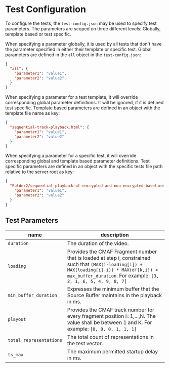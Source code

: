 # Test Configuration

To configure the tests, the `test-config.json` may be used to specify test parameters. The parameters are scoped on three different levels: Globally, template based or test specific.

When specifying a parameter globally, it is used by all tests that don't have the parameter specified in either their template or specific test. Global parameters are defined in the `all` object in the `test-config.json`:

```json
{
  "all": {
    "parameter1": "value1",
    "parameter2": "value2"
  }
}
```

When specifying a parameter for a test template, it will override corresponding global parameter definitions. It will be ignored, if it is defined test specific. Template based parameters are defined in an object with the template file name as key:

```json
{
  "sequential-track-playback.html": {
    "parameter1": "value1",
    "parameter2": "value2"
  }
}
```

When specifying a parameter for a specific test, it will override corresponding global and template based parameter definitions. Test specific parameters are defined in an object with the specific tests file path relative to the server root as key:

```json
{
  "Folder2/sequential-playback-of-encrypted-and-non-encrypted-baseline-content-manual__ToS_MultiRate_fragmented__ToS_HEAACv2_fragmented.html": {
    "parameter1": "value1",
    "parameter2": "value2"
  }
}
```

## Test Parameters

| name                    | description                                                                                                                                                                                                  |
| ----------------------- | ------------------------------------------------------------------------------------------------------------------------------------------------------------------------------------------------------------ |
| `duration`              | The duration of the video.                                                                                                                                                                                   |
| `loading`               | Provides the CMAF Fragment number that is loaded at step i, constrained such that `(MAX(i-loading[i]) + MAX(loading[i]-i)) * MAX(df[k,i]) < max_buffer_duration`. For example: `[3, 2, 1, 6, 5, 4, 9, 8, 7]` |
| `min_buffer_duration`   | Expresses the minimum buffer that the Source Buffer maintains in the playback in ms.                                                                                                                         |
| `playout`               | Provides the CMAF track number for every fragment position i=1,...,N. The value shall be between 1 and K. For example: `[0, 0, 0, 1, 1, 1]`                                                                  |
| `total_representations` | The total count of representations in the test vector.                                                                                                                                                       |
| `ts_max`                | The maximum permitted startup delay in ms.                                                                                                                                                                   |

